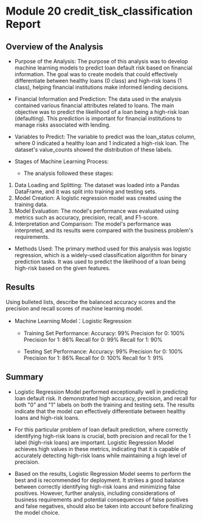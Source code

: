 # Module 20 credit_tisk_classification Report

## Overview of the Analysis

* Purpose of the Analysis:
The purpose of this analysis was to develop machine learning models to predict loan default risk based on financial information. The goal was to create models that could effectively differentiate between healthy loans (0 class) and high-risk loans (1 class), helping financial institutions make informed lending decisions.

* Financial Information and Prediction:
The data used in the analysis contained various financial attributes related to loans. The main objective was to predict the likelihood of a loan being a high-risk loan (defaulting). This prediction is important for financial institutions to manage risks associated with lending.

* Variables to Predict:
The variable to predict was the loan_status column, where 0 indicated a healthy loan and 1 indicated a high-risk loan. 
The dataset's value_counts showed the distribution of these labels.

* Stages of Machine Learning Process:
  * The analysis followed these stages:
1. Data Loading and Splitting: The dataset was loaded into a Pandas DataFrame, and it was split into training and testing sets.
2. Model Creation: A logistic regression model was created using the training data.
3. Model Evaluation: The model's performance was evaluated using metrics such as accuracy, precision, recall, and F1-score.
4. Interpretation and Comparison: The model's performance was interpreted, and its results were compared with the business problem's   requirements.

* Methods Used:
  The primary method used for this analysis was logistic regression, which is a widely-used classification algorithm for binary prediction tasks. It was used to predict the likelihood of a loan being high-risk based on the given features.

## Results

Using bulleted lists, describe the balanced accuracy scores and the precision and recall scores of  machine learning model.

* Machine Learning Model：Logistic Regression
 
  * Training Set Performance:
  Accuracy: 99%
  Precision for 0: 100%
  Precision for 1: 86%
  Recall for 0: 99%
  Recall for 1: 90%
  
  * Testing Set Performance:
  Accuracy: 99%
  Precision for 0: 100%
  Precision for 1: 86%
  Recall for 0: 100%
  Recall for 1: 91%



## Summary

* Logistic Regression Model performed exceptionally well in predicting loan default risk. It demonstrated high accuracy, precision, and recall for both "0" and "1" labels on both the training and testing sets. The results indicate that the model can effectively differentiate between healthy loans and high-risk loans.

* For this particular problem of loan default prediction, where correctly identifying high-risk loans is crucial, both precision and recall for the 1 label (high-risk loans) are important. Logistic Regression Model achieves high values in these metrics, indicating that it is capable of accurately detecting high-risk loans while maintaining a high level of precision.

* Based on the results, Logistic Regression Model seems to perform the best and is recommended for deployment. It strikes a good balance between correctly identifying high-risk loans and minimizing false positives. However, further analysis, including considerations of business requirements and potential consequences of false positives and false negatives, should also be taken into account before finalizing the model choice.




